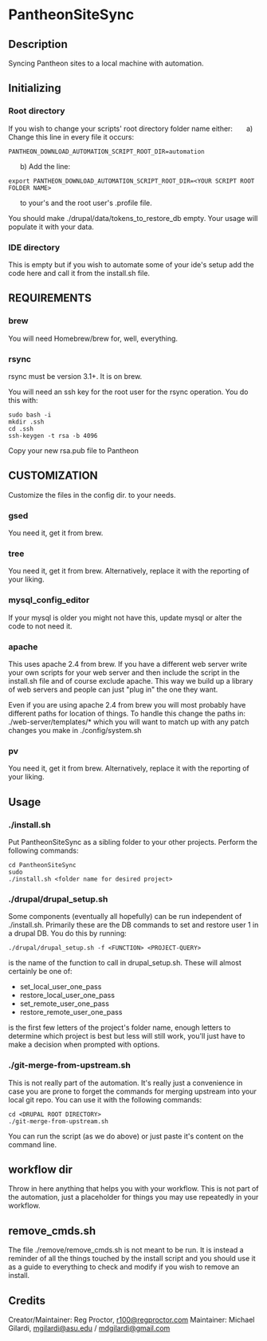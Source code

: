 # PantheonSiteSync
## Description
Syncing Pantheon sites to a local machine with automation.

## Initializing
### Root directory
If you wish to change your scripts' root directory folder name either:
&nbsp;&nbsp;&nbsp;&nbsp;&nbsp;&nbsp;a) Change this line in every file it occurs:
```
PANTHEON_DOWNLOAD_AUTOMATION_SCRIPT_ROOT_DIR=automation
```
&nbsp;&nbsp;&nbsp;&nbsp;&nbsp;&nbsp;b) Add the line:
```
export PANTHEON_DOWNLOAD_AUTOMATION_SCRIPT_ROOT_DIR=<YOUR SCRIPT ROOT FOLDER NAME>
```
&nbsp;&nbsp;&nbsp;&nbsp;&nbsp;&nbsp;to your's and the root user's .profile file.

You should make ./drupal/data/tokens_to_restore_db empty. Your usage will populate it with your data.

### IDE directory
This is empty but if you wish to automate some of your ide's setup add the code here and call it from the install.sh file.

## REQUIREMENTS
### brew
You will need Homebrew/brew for, well, everything.

### rsync
rsync must be version 3.1+. It is on brew.

You will need an ssh key for the root user for the rsync operation. You do this with:
```
sudo bash -i
mkdir .ssh
cd .ssh
ssh-keygen -t rsa -b 4096
```
Copy your new rsa.pub file to Pantheon

## CUSTOMIZATION
Customize the files in the config dir. to your needs.

### gsed
You need it, get it from brew.

### tree
You need it, get it from brew. Alternatively, replace it with the reporting of your liking.

### mysql_config_editor
If your mysql is older you might not have this, update mysql or alter the code to not need it.

### apache
This uses apache 2.4 from brew. If you have a different web server write your own scripts for your web server and then include the script in the install.sh file and of course exclude apache. This way we build up a library of web servers and people can just "plug in" the one they want.

Even if you are using apache 2.4 from brew you will most probably have different paths for location of things. To handle this change the paths in: ./web-server/templates/* which you will want to match up with any patch changes you make in ./config/system.sh

### pv
You need it, get it from brew. Alternatively, replace it with the reporting of your liking.

## Usage
### ./install.sh
Put PantheonSiteSync as a sibling folder to your other projects. Perform the following commands:
```
cd PantheonSiteSync
sudo
./install.sh <folder name for desired project>
```

### ./drupal/drupal_setup.sh
Some components (eventually all hopefully) can be run independent of ./install.sh. Primarily these are the DB commands to set and restore user 1 in a drupal DB. You do this by running:
```
./drupal/drupal_setup.sh -f <FUNCTION> <PROJECT-QUERY>
```
<FUNCTION> is the name of the function to call in drupal_setup.sh. These will almost certainly be one of:
* set_local_user_one_pass
* restore_local_user_one_pass
* set_remote_user_one_pass
* restore_remote_user_one_pass

<PROJECT-QUERY> is the first few letters of the project's folder name, enough letters to determine which project is best but less will still work, you'll just have to make a decision when prompted with options.

### ./git-merge-from-upstream.sh
This is not really part of the automation. It's really just a convenience in case you are prone to forget the commands for merging upstream into your local git repo. You can use it with the following commands:
```
cd <DRUPAL ROOT DIRECTORY>
./git-merge-from-upstream.sh
```
You can run the script (as we do above) or just paste it's content on the command line.

## workflow dir
Throw in here anything that helps you with your workflow. This is not part of the automation, just a placeholder for things you may use repeatedly in your workflow.

## remove_cmds.sh
The file ./remove/remove_cmds.sh is not meant to be run. It is instead a reminder of all the things touched by the install script and you should use it as a guide to everything to check and modify if you wish to remove an install.

## Credits
Creator/Maintainer: Reg Proctor, r100@regproctor.com
Maintainer: Michael Gilardi, mgilardi@asu.edu / mdgilardi@gmail.com
